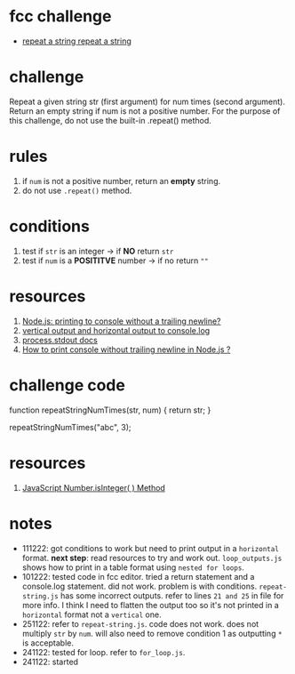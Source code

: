 # fcc challenge
- [repeat a string repeat a string](https://www.freecodecamp.org/learn/javascript-algorithms-and-data-structures/basic-algorithm-scripting/repeat-a-string-repeat-a-string)

# challenge
Repeat a given string str (first argument) for num times (second argument). Return an empty string if num is not a positive number. For the purpose of this challenge, do not use the built-in .repeat() method.

# rules
1. if `num` is not a positive number, return an **empty** string.
2. do not use `.repeat()` method.

# conditions
1. test if `str` is an integer -> if **NO** return `str`
2. test if `num` is a **POSITITVE** number -> if no return `""`

# resources
1. [Node.js: printing to console without a trailing newline?](https://stackoverflow.com/questions/6157497/node-js-printing-to-console-without-a-trailing-newline)
2. [vertical output and horizontal output to console.log](https://stackoverflow.com/questions/66914835/vertical-output-and-horizontal-output-to-console-log)
3. [process.stdout docs](https://nodejs.org/api/process.html#processstdout)
4. [How to print console without trailing newline in Node.js ?](https://www.geeksforgeeks.org/how-to-print-console-without-trailing-newline-in-node-js/)

# challenge code
function repeatStringNumTimes(str, num) {
  return str;
}

repeatStringNumTimes("abc", 3);

# resources
1. [JavaScript Number.isInteger( ) Method](https://www.geeksforgeeks.org/javascript-number-isinteger-function/#:~:text=isInteger()%20method%20in%20JavaScript,%2C%20otherwise%2C%20it%20returns%20false.)

# notes
- 111222: got conditions to work but need to print output in a `horizontal` format. **next step**: read resources to try and work out. `loop_outputs.js` shows how to print in a table format using `nested for loops`.
- 101222: tested code in fcc editor. tried a return statement and a console.log statement. did not work. problem is with conditions. `repeat-string.js` has some incorrect outputs. refer to lines `21 and 25` in file for more info. I think I need to flatten the output too so it's not printed in a `horizontal` format not a `vertical` one.
- 251122: refer to `repeat-string.js`. code does not work. does not multiply `str` by `num`. will also need to remove condition 1 as outputting `*` is acceptable.
- 241122: tested for loop. refer to `for_loop.js`.
- 241122: started